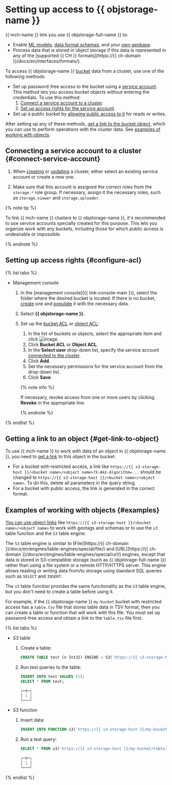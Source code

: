 # Setting up access to {{ objstorage-name }}

{{ mch-name }} lets you use {{ objstorage-full-name }} to:
* Enable [ML models](ml-models.md), [data format schemas](format-schemas.md), and your [own geobase](internal-dictionaries.md).
* Process data that is stored in object storage if this data is represented in any of the [supported {{ CH }} formats](https://{{ ch-domain }}/docs/en/interfaces/formats/).


To access {{ objstorage-name }} [bucket](../../storage/concepts/bucket.md) data from a cluster, use one of the following methods:
* Set up password-free access to the bucket using a [service account](../../iam/concepts/users/service-accounts.md). This method lets you access bucket objects without entering the credentials. To use this method:
   1. [Connect a service account to a cluster](#connect-service-account).
   1. [Set up access rights for the service account](#configure-acl).
* Set up a public bucket by [allowing public access to it](../../storage/operations/buckets/bucket-availability.md) for reads or writes.


After setting up any of these methods, [get a link to the bucket object](#get-link-to-object), which you can use to perform operations with the cluster data. See [examples of working with objects](#examples).

## Connecting a service account to a cluster {#connect-service-account}


1. When [creating](cluster-create.md) or [updating](update.md) a cluster, either select an existing service account or create a new one.


1. Make sure that this account is assigned the correct roles from the `storage.*` role group. If necessary, assign it the necessary roles, such as `storage.viewer` and `storage.uploader`.

{% note tip %}

To link {{ mch-name }} clusters to {{ objstorage-name }}, it's recommended to use service accounts specially created for this purpose. This lets you organize work with any buckets, including those for which public access is undesirable or impossible.

{% endnote %}

## Setting up access rights {#configure-acl}

{% list tabs %}

- Management console

   
   1. In the [management console]({{ link-console-main }}), select the folder where the desired bucket is located. If there is no bucket, [create](../../storage/operations/buckets/create.md) one and [populate](../../storage/operations/objects/upload.md) it with the necessary data.


   1. Select **{{ objstorage-name }}**.

   
   1. Set up the [bucket ACL](../../storage/operations/buckets/edit-acl.md) or [object ACL](../../storage/operations/objects/edit-acl.md):


       1. In the list of buckets or objects, select the appropriate item and click ![image](../../_assets/options.svg).
       1. Click **Bucket ACL** or **Object ACL**.
       1. In the **Select user** drop-down list, specify the service account [connected to the cluster](#connect-service-account).
       1. Click **Add**.
       1. Set the necessary permissions for the service account from the drop-down list.
       1. Click **Save**.

       {% note info %}

       If necessary, revoke access from one or more users by clicking **Revoke** in the appropriate line.

       {% endnote %}

{% endlist %}

## Getting a link to an object {#get-link-to-object}


To use {{ mch-name }} to work with data of an object in {{ objstorage-name }}, you need to [get a link](../../storage/operations/objects/link-for-download.md) to this object in the bucket:


* For a bucket with restricted access, a link like `https://{{ s3-storage-host }}/<bucket name>/<object name>?X-Amz-Algorithm=...` should be changed to `https://{{ s3-storage-host }}/<bucket name>/<object name>`. To do this, delete all parameters in the query string.
* For a bucket with public access, the link is generated in the correct format.

## Examples of working with objects {#examples}

[You can use object links](#get-link-to-object) like `https://{{ s3-storage-host }}/<bucket name>/<object name>` to work with geotags and schemas or to use the `s3` table function and the `S3` table engine.

The `S3` table engine is similar to [File](https://{{ ch-domain }}/docs/en/engines/table-engines/special/file/) and [URL](https://{{ ch-domain }}/docs/en/engines/table-engines/special/url/) engines, except that data is stored in S3-compatible storage (such as {{ objstorage-full-name }}) rather than using a file system or a remote HTTP/HTTPS server. This engine allows reading or writing data from/to storage using standard SQL queries such as `SELECT` and `INSERT`.

The `s3` table function provides the same functionality as the `S3` table engine, but you don't need to create a table before using it.

For example, if the {{ objstorage-name }} `my-bucket` bucket with restricted access has a `table.tsv` file that stores table data in TSV format, then you can create a table or function that will work with this file. You must set up password-free access and obtain a link to the `table.tsv` file first.

{% list tabs %}

- S3 table

   1. Create a table:

      ```sql
      CREATE TABLE test (n Int32) ENGINE = S3('https://{{ s3-storage-host }}/my-bucket/table.tsv', 'TSV');
      ```

   1. Run test queries to the table:

      ```sql
      INSERT INTO test VALUES (1);
      SELECT * FROM test;

      ┌─n─┐
      │ 1 │
      └───┘
      ```

- S3 function

   1. Insert data:

      ```sql
      INSERT INTO FUNCTION s3('https://{{ s3-storage-host }}/my-bucket/table.tsv', 'TSV', 'n Int32') VALUES (1);
      ```

   1. Run a test query:

      ```sql
      SELECT * FROM s3('https://{{ s3-storage-host }}/my-bucket/table.tsv', 'TSV', 'n Int32');

      ┌─n─┐
      │ 1 │
      └───┘
      ```

{% endlist %}
